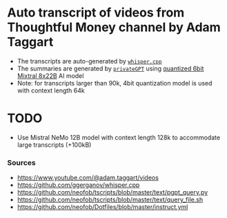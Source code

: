 Auto transcript of videos from Thoughtful Money channel by Adam Taggart
=======================================================================
 * The transcripts are auto-generated by [`whisper.cpp`][0]
 * The summaries are generated by [`privateGPT`][1] using [quantized 6bit Mixtral 8x22B][2] AI model
 * Note: for transcripts larger than 90k, 4bit quantization model is used with context length 64k


TODO
====
* Use Mistral NeMo 12B model with context length 128k to accommodate large transcripts (+100kB)

### Sources
* https://www.youtube.com/@adam.taggart/videos
* https://github.com/ggerganov/whisper.cpp
* https://github.com/neofob/tscripts/blob/master/text/pgpt_query.py
* https://github.com/neofob/tscripts/blob/master/text/query_file.sh
* https://github.com/neofob/Dotfiles/blob/master/instruct.yml

[0]: https://github.com/ggerganov/whisper.cpp
[1]: https://github.com/zylon-ai/private-gpt
[2]: https://huggingface.co/MaziyarPanahi/Mixtral-8x22B-v0.1-GGUF
